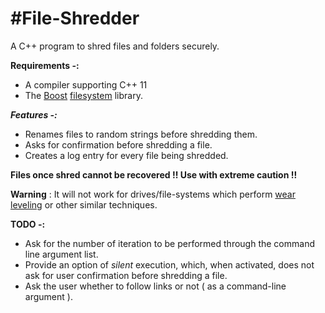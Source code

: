 #File-Shredder
=============

A C++ program to shred files and folders securely.

**Requirements -:**
 - A compiler supporting C++ 11
 - The [Boost][1] [filesystem][2] library.
 
***Features -:***
 - Renames files to random strings before shredding them.
 - Asks for confirmation before shredding a file.
 - Creates a log entry for every file being shredded.

**Files once shred cannot be recovered !! Use with extreme caution !!**

**Warning** : It will not work for drives/file-systems which perform [wear leveling][3] or other similar techniques.

**TODO -:**
 - Ask for the number of iteration to be performed through the command line argument list.
 - Provide an option of *silent* execution, which, when activated, does not ask for user confirmation before shredding a file.
 - Ask the user whether to follow links or not ( as a command-line argument ).
 
[1]:http://www.boost.org
[2]:http://www.boost.org/doc/libs/1_57_0/libs/filesystem/doc/index.htm
[3]:http://en.wikipedia.org/wiki/Wear_leveling
